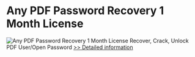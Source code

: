 # Any PDF Password Recovery 1 Month License
![Any PDF Password Recovery 1 Month License](https://mycommerce.akamaized.net/api/pimages/P300995991/BIG/300995991.PNG)
Recover, Crack, Unlock PDF User/Open Password
[>> Detailed information](https://secure.shareit.com/shareit/product.html?productid=300995991&affiliateid=200057808)